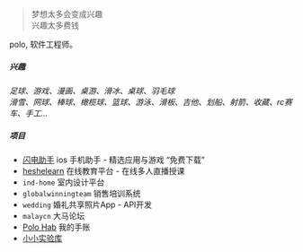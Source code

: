 > 梦想太多会变成兴趣  
> 兴趣太多费钱  

polo, 软件工程师。

##### 兴趣

*足球、游戏、漫画、桌游、滑冰、桌球、羽毛球*  
*滑雪、网球、棒球、橄榄球、篮球、游泳、滑板、吉他、划船、射箭、收藏、rc赛车、手工...*  


##### 项目

- [闪电助手][1] ios 手机助手 - 精选应用与游戏 “免费下载”
- [heshelearn][2] 在线教育平台 - 在线多人直播授课  
- `ind-home` 室内设计平台  
- `globalwinningteam` 销售培训系统  
- `wedding` 婚礼共享照片App - API开发  
- `malaycn` 大马论坛  
- [Polo Hab][4] 我的手账  
- [小小实验库][5]  

[1]: //m.sdios.cn/
[2]: //www.heshelearn.com/
[3]: //bbs.malaycn.com/
[4]: //polo-huang.github.io/
[5]: //47.107.183.229/test/index.html
